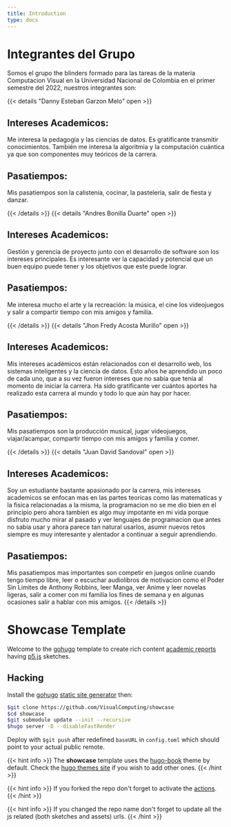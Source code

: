 ```yaml
---
title: Introduction
type: docs
---
```


# Integrantes del Grupo

Somos el grupo the blinders formado para las tareas de la materia Computacion Visual en la Universidad Nacional de Colombia en el primer semestre del 2022, nuestros integrantes son:

{{< details "Danny Esteban Garzon Melo" open >}}

## Intereses Academicos:

Me interesa la pedagogía y las ciencias de datos. Es gratificante transmitir conocimientos. También me interesa la algoritmia y la computación cuántica ya que son componentes muy teóricos de la carrera.

## Pasatiempos:

Mis pasatiempos son la calistenia, cocinar, la pastelería, salir de fiesta y danzar.

{{< /details >}}
{{< details "Andres Bonilla Duarte" open >}}

## Intereses Academicos:

Gestión y gerencia de proyecto junto con el desarrollo de software son los intereses principales. Es interesante ver la capacidad y potencial que un buen equipo puede tener y los objetivos que este puede lograr.

## Pasatiempos:

Me interesa mucho el arte y la recreación: la música, el cine los videojuegos y salir a compartir tiempo con mis amigos y familia.

{{< /details >}}
{{< details "Jhon Fredy Acosta Murillo" open >}}

## Intereses Academicos:

Mis intereses académicos están relacionados con el desarrollo web, los sistemas inteligentes y la ciencia de datos. Esto años he aprendido un poco de cada uno, que a su vez fueron intereses que no sabía que tenía al momento de iniciar la carrera. Ha sido gratificante ver cuántos aportes ha realizado esta carrera al mundo y todo lo que aún hay por hacer.

## Pasatiempos:

Mis pasatiempos son la producción musical, jugar videojuegos, viajar/acampar, compartir tiempo con mis amigos y familia y comer.

{{< /details >}}
{{< details "Juan David Sandoval" open >}}

## Intereses Academicos:

Soy un estudiante bastante apasionado por la carrera, mis intereses academicos se enfocan mas en las partes teoricas como las matematicas y la fisica relacionadas a la misma, la programacion no se me dio bien en el principio pero ahora tambien es algo muy impotante en mi vida porque disfruto mucho mirar al pasado y ver lenguajes de programacion que antes no sabia usar y ahora parece tan natural usarlos, asumir nuevos retos siempre es muy interesante y alentador a continuar a seguir aprendiendo.

## Pasatiempos:

Mis pasatiempos mas importantes son competir en juegos online cuando tengo tiempo libre, leer o escuchar audiolibros de motivacion como el Poder Sin Limites de Anthony Robbins, leer Manga, ver Anime y leer novelas ligeras, salir a comer con mi familia los fines de semana y en algunas ocasiones salir a hablar con mis amigos.
{{< /details >}}

# Showcase Template

Welcome to the [gohugo](https://gohugo.io/) template to create rich content [academic reports](https://www.wordy.com/writers-workshop/writing-an-academic-report/) having [p5.js](https://p5js.org/) sketches.

## Hacking

Install the [gohugo](https://gohugo.io/) [static site generator](https://jamstack.org/generators/) then:

```sh
$git clone https://github.com/VisualComputing/showcase
$cd showcase
$git submodule update --init --recursive
$hugo server -D --disableFastRender
```

Deploy with `$git push` after redefined `baseURL` in `config.toml` which should point to your actual public remote.

{{< hint info >}}
The **showcase** template uses the [hugo-book](https://github.com/alex-shpak/hugo-book) theme by default. Check the [hugo themes site](https://themes.gohugo.io/) if you wish to add other ones.
{{< /hint >}}

{{< hint info >}}
If you forked the repo don't forget to activate the [actions](https://github.com/VisualComputing/showcase-visual/actions).
{{< /hint >}}

{{< hint info >}}
If you changed the repo name don't forget to update all the js related (both sketches and assets) urls.
{{< /hint >}}
